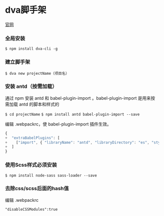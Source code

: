 # dva脚手架
[官网](https://dvajs.com/)

### 全局安装
`$ npm install dva-cli -g`

### 建立脚手架
`$ dva new projectName（项目名）`

### 安装 antd（按需加载）
通过 npm 安装 antd 和 babel-plugin-import 。babel-plugin-import 是用来按需加载 antd 的脚本和样式的

`$ cd projectName`
`$ npm install antd babel-plugin-import --save`

编辑 .webpackrc，使 babel-plugin-import 插件生效。

```js
{
+  "extraBabelPlugins": [
+    ["import", { "libraryName": "antd", "libraryDirectory": "es", "style": "css" }]
+  ]
}
```

### 使用Scss样式必须安装
```
$ npm install node-sass sass-loader --save
```

### 去除css/scss后面的hash值
编辑 .webpackrc

```
"disableCSSModules":true
```
